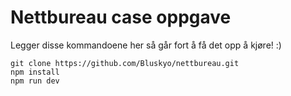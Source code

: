 # Nettbureau case oppgave

Legger disse kommandoene her så går fort å få det opp å kjøre! :)

```
git clone https://github.com/Bluskyo/nettbureau.git
npm install
npm run dev
```